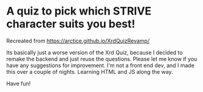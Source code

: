 # A quiz to pick which STRIVE character suits you best!

Recreated from https://arctice.github.io/XrdQuizRevamp/

Its basically just a worse version of the Xrd Quiz, because I decided to remake the backend and just reuse the questions. 
Please let me know if you have any suggestions for improvement. I'm not a front end dev, and I made this over a couple of nights. Learning HTML and JS along the way.

Have fun!